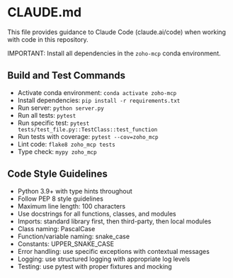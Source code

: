 # CLAUDE.md

This file provides guidance to Claude Code (claude.ai/code) when working with code in this repository.

IMPORTANT: Install all dependencies in the `zoho-mcp` conda environment.

## Build and Test Commands
- Activate conda environment: `conda activate zoho-mcp`
- Install dependencies: `pip install -r requirements.txt`
- Run server: `python server.py`
- Run all tests: `pytest`
- Run specific test: `pytest tests/test_file.py::TestClass::test_function`
- Run tests with coverage: `pytest --cov=zoho_mcp`
- Lint code: `flake8 zoho_mcp tests`
- Type check: `mypy zoho_mcp`

## Code Style Guidelines
- Python 3.9+ with type hints throughout
- Follow PEP 8 style guidelines
- Maximum line length: 100 characters
- Use docstrings for all functions, classes, and modules
- Imports: standard library first, then third-party, then local modules
- Class naming: PascalCase
- Function/variable naming: snake_case
- Constants: UPPER_SNAKE_CASE
- Error handling: use specific exceptions with contextual messages
- Logging: use structured logging with appropriate log levels
- Testing: use pytest with proper fixtures and mocking